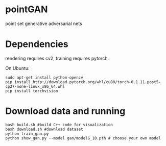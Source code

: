 # pointGAN
point set generative adversarial nets

# Dependencies

rendering requires cv2, training requires pytorch. 

On Ubuntu:
```
sudo apt-get install python-opencv
pip install http://download.pytorch.org/whl/cu80/torch-0.1.11.post5-cp27-none-linux_x86_64.whl 
pip install torchvision
```


# Download data and running

```
bash build.sh #build C++ code for visualization
bash download.sh #download dataset
python train_gan.py
python show_gan.py --model gan/modelG_10.pth # choose your own model
```
